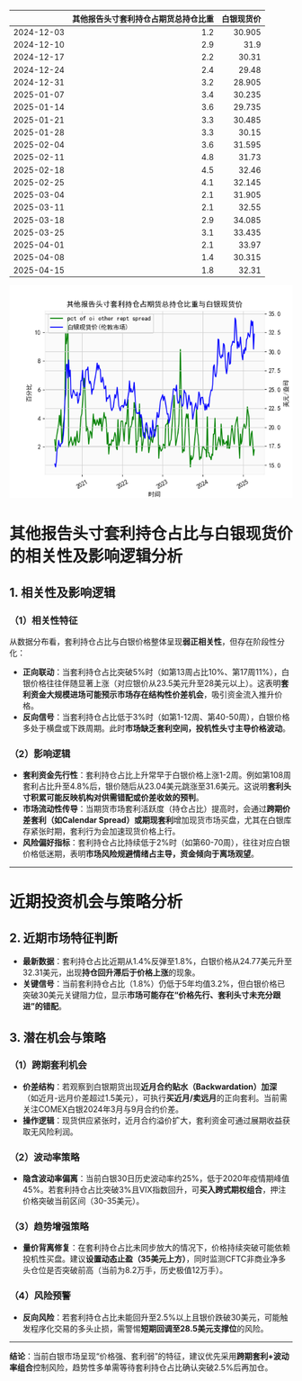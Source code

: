 |            |   其他报告头寸套利持仓占期货总持仓比重 |   白银现货价 |
|:-----------|---------------------------------------:|-------------:|
| 2024-12-03 |                                    1.2 |       30.905 |
| 2024-12-10 |                                    2.9 |       31.9   |
| 2024-12-17 |                                    2.2 |       30.31  |
| 2024-12-24 |                                    2.4 |       29.48  |
| 2024-12-31 |                                    3.2 |       28.905 |
| 2025-01-07 |                                    3.4 |       30.235 |
| 2025-01-14 |                                    3.6 |       29.735 |
| 2025-01-21 |                                    3.3 |       30.485 |
| 2025-01-28 |                                    3.3 |       30.15  |
| 2025-02-04 |                                    3.6 |       31.595 |
| 2025-02-11 |                                    4.8 |       31.73  |
| 2025-02-18 |                                    4.5 |       32.46  |
| 2025-02-25 |                                    4.1 |       32.145 |
| 2025-03-04 |                                    2.1 |       31.905 |
| 2025-03-11 |                                    2.1 |       32.55  |
| 2025-03-18 |                                    2.9 |       34.085 |
| 2025-03-25 |                                    3.1 |       33.435 |
| 2025-04-01 |                                    2.1 |       33.97  |
| 2025-04-08 |                                    1.4 |       30.315 |
| 2025-04-15 |                                    1.8 |       32.31  |

![图](shibor.png)



# 其他报告头寸套利持仓占比与白银现货价的相关性及影响逻辑分析

## 1. 相关性及影响逻辑

### （1）相关性特征
从数据分布看，套利持仓占比与白银价格整体呈现**弱正相关性**，但存在阶段性分化：
- **正向联动**：当套利持仓占比突破5%时（如第13周占比10%、第17周11%），白银价格往往伴随显著上涨（对应银价从23.5美元升至28美元以上）。这表明**套利资金大规模进场可能预示市场存在结构性价差机会**，吸引资金流入推升价格。
- **反向信号**：当套利持仓占比低于3%时（如第1-12周、第40-50周），白银价格多处于横盘或下跌周期。此时**市场缺乏套利空间，投机性头寸主导价格波动**。

### （2）影响逻辑
- **套利资金先行性**：套利持仓占比上升常早于白银价格上涨1-2周。例如第108周套利占比升至4.8%后，银价随后从23.04美元跳涨至31.6美元。这说明**套利头寸积累可能反映机构对供需错配或价差收敛的预判**。
- **市场流动性传导**：当期货市场套利活跃度（持仓占比）提高时，会通过**跨期价差套利（如Calendar Spread）或期现套利**增加现货市场买盘，尤其在白银库存紧张时期，套利行为会加速现货价格上行。
- **风险偏好指标**：套利持仓占比持续低于2%时（如第60-70周），往往对应白银价格低迷期，表明**市场风险规避情绪占主导，资金倾向于离场观望**。

---

# 近期投资机会与策略分析

## 2. 近期市场特征判断
- **最新数据**：套利持仓占比近期从1.4%反弹至1.8%，白银价格从24.77美元升至32.31美元，出现**持仓回升滞后于价格上涨**的现象。
- **关键信号**：当前套利持仓占比（1.8%）仍低于5年均值3.2%，但白银价格已突破30美元关键阻力位，显示**市场可能存在“价格先行、套利头寸未充分跟进”的错配**。

## 3. 潜在机会与策略
### （1）跨期套利机会
- **价差结构**：若观察到白银期货出现**近月合约贴水（Backwardation）加深**（如近月-远月价差超过1.5美元），可执行**买近月/卖远月**的正向套利。当前需关注COMEX白银2024年3月与9月合约价差。
- **操作逻辑**：现货供应紧张时，近月合约溢价扩大，套利资金可通过展期收益获取无风险利润。

### （2）波动率策略
- **隐含波动率偏离**：当前白银30日历史波动率约25%，低于2020年疫情期峰值45%。若套利持仓占比突破3%且VIX指数回升，可**买入跨式期权组合**，押注价格突破当前区间（30-35美元）。

### （3）趋势增强策略
- **量价背离修复**：在套利持仓占比未同步放大的情况下，价格持续突破可能依赖投机性买盘。建议**设置动态止盈（35美元上方）**，同时监测CFTC非商业净多头仓位是否突破前高（当前为8.2万手，历史极值12万手）。

### （4）风险预警
- **反向风险**：若套利持仓占比未能回升至2.5%以上且银价跌破30美元，可能触发程序化交易的多头止损，需警惕**短期回调至28.5美元支撑位**的风险。

---

**结论**：当前白银市场呈现“价格强、套利弱”的特征，建议优先采用**跨期套利+波动率组合**控制风险，趋势性多单需等待套利持仓占比确认突破2.5%后再加仓。